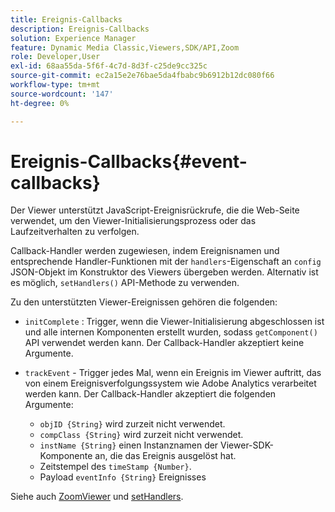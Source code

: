 ```yaml
---
title: Ereignis-Callbacks
description: Ereignis-Callbacks
solution: Experience Manager
feature: Dynamic Media Classic,Viewers,SDK/API,Zoom
role: Developer,User
exl-id: 68aa55da-5f6f-4c7d-8d3f-c25de9cc325c
source-git-commit: ec2a15e2e76bae5da4fbabc9b6912b12dc080f66
workflow-type: tm+mt
source-wordcount: '147'
ht-degree: 0%

---
```


# Ereignis-Callbacks{#event-callbacks}

Der Viewer unterstützt JavaScript-Ereignisrückrufe, die die Web-Seite verwendet, um den Viewer-Initialisierungsprozess oder das Laufzeitverhalten zu verfolgen.

Callback-Handler werden zugewiesen, indem Ereignisnamen und entsprechende Handler-Funktionen mit der `handlers`-Eigenschaft an `config` JSON-Objekt im Konstruktor des Viewers übergeben werden. Alternativ ist es möglich, `setHandlers()` API-Methode zu verwenden.

Zu den unterstützten Viewer-Ereignissen gehören die folgenden:

* `initComplete` : Trigger, wenn die Viewer-Initialisierung abgeschlossen ist und alle internen Komponenten erstellt wurden, sodass `getComponent()` API verwendet werden kann. Der Callback-Handler akzeptiert keine Argumente.

* `trackEvent` - Trigger jedes Mal, wenn ein Ereignis im Viewer auftritt, das von einem Ereignisverfolgungssystem wie Adobe Analytics verarbeitet werden kann. Der Callback-Handler akzeptiert die folgenden Argumente:

   * `objID {String}` wird zurzeit nicht verwendet.
   * `compClass {String}` wird zurzeit nicht verwendet.
   * `instName {String}` einen Instanznamen der Viewer-SDK-Komponente an, die das Ereignis ausgelöst hat.
   * Zeitstempel des `timeStamp {Number}`.
   * Payload `eventInfo {String}` Ereignisses

Siehe auch [ZoomViewer](../../c-html5-s7-aem-asset-viewers/c-html5-20-zoom-viewer-about/c-html5-20-zoom-viewer-javascriptapiref/r-html5-zoom-viewer-20-javascriptapiref-zoomviewer.md#reference-bd16cadc0c054fafb0db4994741d47cd) und [setHandlers](../../c-html5-s7-aem-asset-viewers/c-html5-20-zoom-viewer-about/c-html5-20-zoom-viewer-javascriptapiref/r-html5-zoom-viewer-20-javascriptapiref-sethandlers.md#reference-d76f126ac4354dc282e56afd49a0c643).
